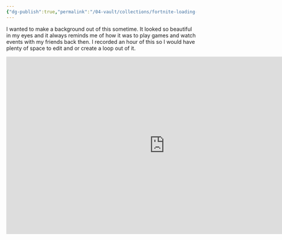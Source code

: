 ```yaml
---
{"dg-publish":true,"permalink":"/04-vault/collections/fortnite-loading-screen-after-event/","noteIcon":"","created":"2025-09-06T17:58:42.818+02:00","updated":"2025-09-06T21:18:12.375+02:00"}
---
```


I wanted to make a background out of this sometime. It looked so beautiful in my eyes and it always reminds me of how it was to play games and watch events with my friends back then. I recorded an hour of this so I would have plenty of space to edit and or create a loop out of it.


<iframe width="840" height="472" src="https://www.youtube.com/embed/jX3kRvdZzK0?si=ogeCsiSYZ3EjwzT8" title="YouTube video player" frameborder="0" allow="accelerometer; autoplay; clipboard-write; encrypted-media; gyroscope; picture-in-picture; web-share" referrerpolicy="strict-origin-when-cross-origin" allowfullscreen></iframe>





